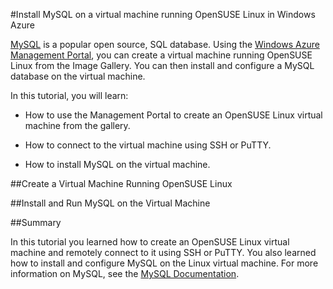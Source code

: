 <properties linkid="manage-linux-common-task-mysql-virtual-machine" urlDisplayName="Install MySQL" pageTitle="Install MySQL on a Linux virtual machine in Windows Azure" Title="Install MySQL on a Linux virtual machine in Windows Azure" metaKeywords="Azure vm OpenSUSE, Linux vm" Description="Learn how to create a Windows Azure virtual machine with OpenSUSE Linux, and then use SSH or PuTTY to install MySQL." metaCanonical="" disqusComments="1" umbracoNaviHide="0" />


#Install MySQL on a virtual machine running OpenSUSE Linux in Windows Azure

[MySQL](http://www.mysql.com) is a popular open source, SQL database. Using the [Windows Azure Management Portal][AzurePreviewPortal], you can create a virtual machine running OpenSUSE Linux from the Image Gallery.  You can then install and configure a MySQL database on the virtual machine.

In this tutorial, you will learn:

- How to use the Management Portal to create an OpenSUSE Linux virtual machine from the gallery.

- How to connect to the virtual machine using SSH or PuTTY.

- How to install MySQL on the virtual machine.

##Create a Virtual Machine Running OpenSUSE Linux

<div chunk="../../../shared/chunks/create-and-configure-opensuse-vm-in-portal.md" />

##Install and Run MySQL on the Virtual Machine

<div chunk="../../../shared/chunks/install-and-run-mysql-on-opensuse-vm.md" />

##Summary

In this tutorial you learned how to create an OpenSUSE Linux virtual machine and remotely connect to it using SSH or PuTTY. You also learned how to install and configure MySQL on the Linux virtual machine. For more information on MySQL, see the [MySQL Documentation](http://dev.mysql.com/doc/).

[AzurePreviewPortal]: http://manage.windowsazure.com